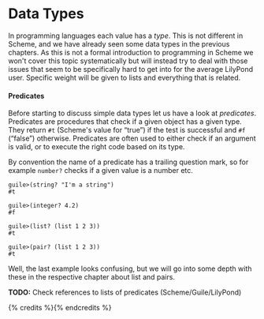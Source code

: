 # Data Types

In programming languages each value has a *type*.  This is not different in
Scheme, and we have already seen some data types in the previous chapters.  As
this is not a formal introduction to programming in Scheme we won't cover this
topic systematically but will instead try to deal with those issues that seem to
be specifically hard to get into for the average LilyPond user.  Specific weight
will be given to lists and everything that is related.

#### Predicates

Before starting to discuss simple data types let us have a look at *predicates*.
Predicates are procedures that check if a given object has a given type.  They
return `#t` (Scheme's value for “true”) if the test is successful and `#f`
(“false”) otherwise.  Predicates are often used to either check if an argument
is valid, or to execute the right code based on its type.

By convention the name of a predicate has a trailing question mark, so for
example `number?` checks if a given value is a number etc.

```
guile>(string? "I'm a string")
#t

guile>(integer? 4.2)
#f

guile>(list? (list 1 2 3))
#t

guile>(pair? (list 1 2 3))
#t
```

Well, the last example looks confusing, but we will go into some depth with
these in the respective chapter about list and pairs.

**TODO:** Check references to lists of predicates (Scheme/Guile/LilyPond)

{% credits %}{% endcredits %}
